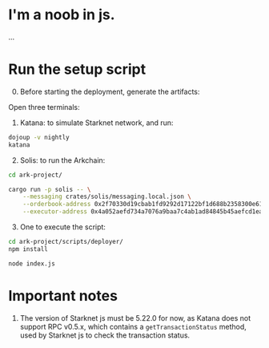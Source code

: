 # I'm a noob in js.

...

# Run the setup script

0. Before starting the deployment, generate the artifacts:

Open three terminals:

1. Katana: to simulate Starknet network, and run:

```bash
dojoup -v nightly
katana
```

2. Solis: to run the Arkchain:

```bash
cd ark-project/

cargo run -p solis -- \
    --messaging crates/solis/messaging.local.json \
    --orderbook-address 0x2f70330d19cbab1fd9292d17122bf1d688b2358300e61ca69d2bfc626785d13 \
    --executor-address 0x4a052aefd734a7076a9baa7c4ab1ad84845b45aefcd1ea48f0a503fe8f07f18
```

3. One to execute the script:

```bash
cd ark-project/scripts/deployer/
npm install

node index.js
```

# Important notes

1. The version of Starknet js must be 5.22.0 for now, as Katana does not support RPC v0.5.x, which contains a `getTransactionStatus` method, used by Starknet js to check the transaction status.
